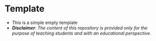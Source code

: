 # Template
- This is a simple empty template
- _**Disclaimer**: The content of this repository is provided only for the purpose of teaching students and with an educational perspective._
